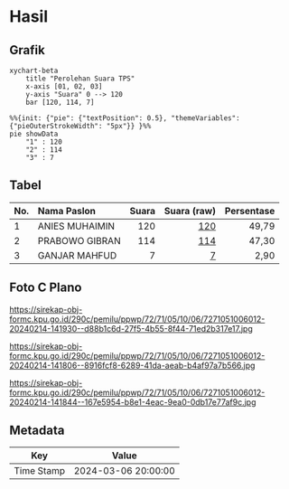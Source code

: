 # Hasil

## Grafik

```mermaid
xychart-beta
    title "Perolehan Suara TPS"
    x-axis [01, 02, 03]
    y-axis "Suara" 0 --> 120
    bar [120, 114, 7]
```

```mermaid
%%{init: {"pie": {"textPosition": 0.5}, "themeVariables": {"pieOuterStrokeWidth": "5px"}} }%%
pie showData
    "1" : 120
    "2" : 114
    "3" : 7
```

## Tabel

| No. | Nama Paslon    | Suara | Suara (raw) | Persentase |
|:--- |:-------------- | -----:| -----------:| ----------:|
| 1   | ANIES MUHAIMIN | 120   | [120][p-1]  | 49,79      |
| 2   | PRABOWO GIBRAN | 114   | [114][p-2]  | 47,30      |
| 3   | GANJAR MAHFUD  | 7     | [7][p-3]    | 2,90       |


[p-1]: https://github.com/gigit-pemilu/pemilu-2024-72-sulawesi-tengah/blob/main/pilpres/hitung-suara/sub/72-sulawesi-tengah/sub/71-kota-palu/sub/05-ulujadi/sub/1006-tipo/sub/012-tps/sub/paslon-1.txt
[p-2]: https://github.com/gigit-pemilu/pemilu-2024-72-sulawesi-tengah/blob/main/pilpres/hitung-suara/sub/72-sulawesi-tengah/sub/71-kota-palu/sub/05-ulujadi/sub/1006-tipo/sub/012-tps/sub/paslon-2.txt
[p-3]: https://github.com/gigit-pemilu/pemilu-2024-72-sulawesi-tengah/blob/main/pilpres/hitung-suara/sub/72-sulawesi-tengah/sub/71-kota-palu/sub/05-ulujadi/sub/1006-tipo/sub/012-tps/sub/paslon-3.txt

## Foto C Plano

https://sirekap-obj-formc.kpu.go.id/290c/pemilu/ppwp/72/71/05/10/06/7271051006012-20240214-141930--d88b1c6d-27f5-4b55-8f44-71ed2b317e17.jpg

https://sirekap-obj-formc.kpu.go.id/290c/pemilu/ppwp/72/71/05/10/06/7271051006012-20240214-141806--8916fcf8-6289-41da-aeab-b4af97a7b566.jpg

https://sirekap-obj-formc.kpu.go.id/290c/pemilu/ppwp/72/71/05/10/06/7271051006012-20240214-141844--167e5954-b8e1-4eac-9ea0-0db17e77af9c.jpg


## Metadata

| Key        | Value               |
| ---------- | ------------------- |
| Time Stamp | 2024-03-06 20:00:00 |



